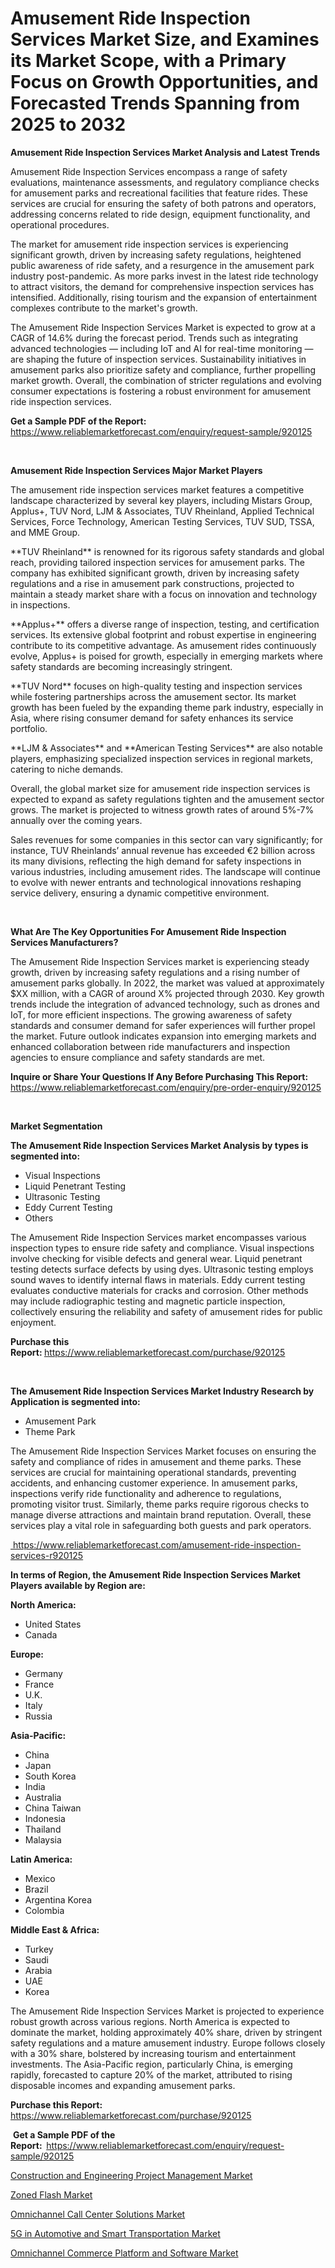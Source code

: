 <p><h1>Amusement Ride Inspection Services Market Size, and Examines its Market Scope, with a Primary Focus on Growth Opportunities, and Forecasted Trends Spanning from 2025 to 2032</h1></p><p><strong>Amusement Ride Inspection Services Market Analysis and Latest Trends</strong></p>
<p><p>Amusement Ride Inspection Services encompass a range of safety evaluations, maintenance assessments, and regulatory compliance checks for amusement parks and recreational facilities that feature rides. These services are crucial for ensuring the safety of both patrons and operators, addressing concerns related to ride design, equipment functionality, and operational procedures. </p><p>The market for amusement ride inspection services is experiencing significant growth, driven by increasing safety regulations, heightened public awareness of ride safety, and a resurgence in the amusement park industry post-pandemic. As more parks invest in the latest ride technology to attract visitors, the demand for comprehensive inspection services has intensified. Additionally, rising tourism and the expansion of entertainment complexes contribute to the market's growth.</p><p>The Amusement Ride Inspection Services Market is expected to grow at a CAGR of 14.6% during the forecast period. Trends such as integrating advanced technologies — including IoT and AI for real-time monitoring — are shaping the future of inspection services. Sustainability initiatives in amusement parks also prioritize safety and compliance, further propelling market growth. Overall, the combination of stricter regulations and evolving consumer expectations is fostering a robust environment for amusement ride inspection services.</p></p>
<p><strong>Get a Sample PDF of the Report:&nbsp;</strong> <a href="https://www.reliablemarketforecast.com/enquiry/request-sample/920125?utm_campaign=1140&utm_medium=2&utm_source=Github&utm_content=ia&utm_term=07032025&utm_id=amusement-ride-inspection-services">https://www.reliablemarketforecast.com/enquiry/request-sample/920125</a></p>
<p>&nbsp;</p>
<p><strong>Amusement Ride Inspection Services Major Market Players</strong></p>
<p><p>The amusement ride inspection services market features a competitive landscape characterized by several key players, including Mistars Group, Applus+, TUV Nord, LJM & Associates, TUV Rheinland, Applied Technical Services, Force Technology, American Testing Services, TUV SUD, TSSA, and MME Group. </p><p>**TUV Rheinland** is renowned for its rigorous safety standards and global reach, providing tailored inspection services for amusement parks. The company has exhibited significant growth, driven by increasing safety regulations and a rise in amusement park constructions, projected to maintain a steady market share with a focus on innovation and technology in inspections.</p><p>**Applus+** offers a diverse range of inspection, testing, and certification services. Its extensive global footprint and robust expertise in engineering contribute to its competitive advantage. As amusement rides continuously evolve, Applus+ is poised for growth, especially in emerging markets where safety standards are becoming increasingly stringent.</p><p>**TUV Nord** focuses on high-quality testing and inspection services while fostering partnerships across the amusement sector. Its market growth has been fueled by the expanding theme park industry, especially in Asia, where rising consumer demand for safety enhances its service portfolio.</p><p>**LJM & Associates** and **American Testing Services** are also notable players, emphasizing specialized inspection services in regional markets, catering to niche demands.</p><p>Overall, the global market size for amusement ride inspection services is expected to expand as safety regulations tighten and the amusement sector grows. The market is projected to witness growth rates of around 5%-7% annually over the coming years.</p><p>Sales revenues for some companies in this sector can vary significantly; for instance, TUV Rheinlands’ annual revenue has exceeded €2 billion across its many divisions, reflecting the high demand for safety inspections in various industries, including amusement rides. The landscape will continue to evolve with newer entrants and technological innovations reshaping service delivery, ensuring a dynamic competitive environment.</p></p>
<p>&nbsp;</p>
<p><strong>What Are The Key Opportunities For Amusement Ride Inspection Services Manufacturers?</strong></p>
<p><p>The Amusement Ride Inspection Services market is experiencing steady growth, driven by increasing safety regulations and a rising number of amusement parks globally. In 2022, the market was valued at approximately $XX million, with a CAGR of around X% projected through 2030. Key growth trends include the integration of advanced technology, such as drones and IoT, for more efficient inspections. The growing awareness of safety standards and consumer demand for safer experiences will further propel the market. Future outlook indicates expansion into emerging markets and enhanced collaboration between ride manufacturers and inspection agencies to ensure compliance and safety standards are met.</p></p>
<p><strong>Inquire or Share Your Questions If Any Before Purchasing This Report:</strong> <a href="https://www.reliablemarketforecast.com/enquiry/pre-order-enquiry/920125?utm_campaign=1140&utm_medium=2&utm_source=Github&utm_content=ia&utm_term=07032025&utm_id=amusement-ride-inspection-services">https://www.reliablemarketforecast.com/enquiry/pre-order-enquiry/920125</a></p>
<p>&nbsp;</p>
<p><strong>Market Segmentation</strong></p>
<p><strong>The Amusement Ride Inspection Services Market Analysis by types is segmented into:</strong></p>
<p><ul><li>Visual Inspections</li><li>Liquid Penetrant Testing</li><li>Ultrasonic Testing</li><li>Eddy Current Testing</li><li>Others</li></ul></p>
<p><p>The Amusement Ride Inspection Services market encompasses various inspection types to ensure ride safety and compliance. Visual inspections involve checking for visible defects and general wear. Liquid penetrant testing detects surface defects by using dyes. Ultrasonic testing employs sound waves to identify internal flaws in materials. Eddy current testing evaluates conductive materials for cracks and corrosion. Other methods may include radiographic testing and magnetic particle inspection, collectively ensuring the reliability and safety of amusement rides for public enjoyment.</p></p>
<p><strong>Purchase this Report:&nbsp;</strong><a href="https://www.reliablemarketforecast.com/purchase/920125?utm_campaign=1140&utm_medium=2&utm_source=Github&utm_content=ia&utm_term=07032025&utm_id=amusement-ride-inspection-services">https://www.reliablemarketforecast.com/purchase/920125</a></p>
<p>&nbsp;</p>
<p><strong>The Amusement Ride Inspection Services Market Industry Research by Application is segmented into:</strong></p>
<p><ul><li>Amusement Park</li><li>Theme Park</li></ul></p>
<p><p>The Amusement Ride Inspection Services Market focuses on ensuring the safety and compliance of rides in amusement and theme parks. These services are crucial for maintaining operational standards, preventing accidents, and enhancing customer experience. In amusement parks, inspections verify ride functionality and adherence to regulations, promoting visitor trust. Similarly, theme parks require rigorous checks to manage diverse attractions and maintain brand reputation. Overall, these services play a vital role in safeguarding both guests and park operators.</p></p>
<p><a href="https://www.reliablemarketforecast.com/amusement-ride-inspection-services-r920125?utm_campaign=1140&utm_medium=2&utm_source=Github&utm_content=ia&utm_term=07032025&utm_id=amusement-ride-inspection-services">&nbsp;https://www.reliablemarketforecast.com/amusement-ride-inspection-services-r920125</a></p>
<p><strong>In terms of Region, the Amusement Ride Inspection Services Market Players available by Region are:</strong></p>
<p>
    <p> <strong> North America: </strong>
        <ul>
            <li>United States</li>
            <li>Canada</li>
        </ul>
        </p> 
    <p> <strong> Europe: </strong>
        <ul>
            <li>Germany</li>
            <li>France</li>
            <li>U.K.</li>
            <li>Italy</li>
            <li>Russia</li>
        </ul>
        </p> 
    <p> <strong> Asia-Pacific: </strong>
        <ul>
            <li>China</li>
            <li>Japan</li>
            <li>South Korea</li>
            <li>India</li>
            <li>Australia</li>
            <li>China Taiwan</li>
            <li>Indonesia</li>
            <li>Thailand</li>
            <li>Malaysia</li>
        </ul>
        </p> 
    <p> <strong> Latin America: </strong>
        <ul>
            <li>Mexico</li>
            <li>Brazil</li>
            <li>Argentina Korea</li>
            <li>Colombia</li>
        </ul>
        </p> 
    <p> <strong> Middle East & Africa: </strong>
        <ul>
            <li>Turkey</li>
            <li>Saudi</li>
            <li>Arabia</li>
            <li>UAE</li>
            <li>Korea</li>
        </ul>
    </p>
    </p>
<p><p>The Amusement Ride Inspection Services Market is projected to experience robust growth across various regions. North America is expected to dominate the market, holding approximately 40% share, driven by stringent safety regulations and a mature amusement industry. Europe follows closely with a 30% share, bolstered by increasing tourism and entertainment investments. The Asia-Pacific region, particularly China, is emerging rapidly, forecasted to capture 20% of the market, attributed to rising disposable incomes and expanding amusement parks.</p></p>
<p><strong>Purchase this Report: </strong><a href="https://www.reliablemarketforecast.com/purchase/920125?utm_campaign=1140&utm_medium=2&utm_source=Github&utm_content=ia&utm_term=07032025&utm_id=amusement-ride-inspection-services">https://www.reliablemarketforecast.com/purchase/920125</a></p>
<p>&nbsp;<strong>Get a Sample PDF of the Report:&nbsp;&nbsp;</strong><a href="https://www.reliablemarketforecast.com/enquiry/request-sample/920125?utm_campaign=1140&utm_medium=2&utm_source=Github&utm_content=ia&utm_term=07032025&utm_id=amusement-ride-inspection-services">https://www.reliablemarketforecast.com/enquiry/request-sample/920125</a></p>
<p><strong></strong></p>
<p><p><a href="https://github.com/alefermeivys/Market-Research-Report-List-1/blob/main/construction-and-engineering-project-management-market.md?utm_campaign=1140&utm_medium=2&utm_source=Github&utm_content=ia&utm_term=07032025&utm_id=amusement-ride-inspection-services">Construction and Engineering Project Management Market</a></p><p><a href="https://github.com/toghojbeinta/Market-Research-Report-List-1/blob/main/zoned-flash-market.md?utm_campaign=1140&utm_medium=2&utm_source=Github&utm_content=ia&utm_term=07032025&utm_id=amusement-ride-inspection-services">Zoned Flash Market</a></p><p><a href="https://github.com/spehnluenaru/Market-Research-Report-List-1/blob/main/omnichannel-call-center-solutions-market.md?utm_campaign=1140&utm_medium=2&utm_source=Github&utm_content=ia&utm_term=07032025&utm_id=amusement-ride-inspection-services">Omnichannel Call Center Solutions Market</a></p><p><a href="https://github.com/jaspartatin/Market-Research-Report-List-1/blob/main/5g-in-automotive-and-smart-transportation-market.md?utm_campaign=1140&utm_medium=2&utm_source=Github&utm_content=ia&utm_term=07032025&utm_id=amusement-ride-inspection-services">5G in Automotive and Smart Transportation Market</a></p><p><a href="https://github.com/kluviabolofo/Market-Research-Report-List-1/blob/main/omnichannel-commerce-platform-and-software-market.md?utm_campaign=1140&utm_medium=2&utm_source=Github&utm_content=ia&utm_term=07032025&utm_id=amusement-ride-inspection-services">Omnichannel Commerce Platform and Software Market</a></p></p>